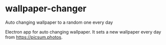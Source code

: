 # wallpaper-changer
Auto changing wallpaper to a random one every day

Electron app for auto changing wallpaper. It sets a new wallpaper every day from https://picsum.photos.
